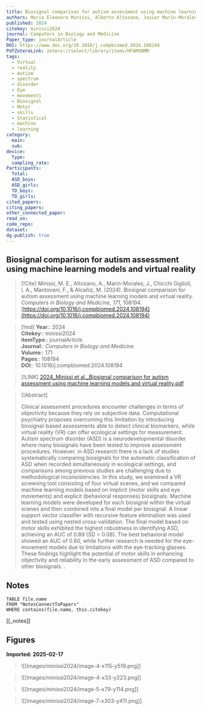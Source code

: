 ```yaml
---
title: Biosignal comparison for autism assessment using machine learning models and virtual reality
authors: Maria Eleonora Minissi, Alberto Altozano, Javier Marín-Morales, Irene Alice Chicchi Giglioli, Fabrizia Mantovani, Mariano Alcañiz
published: 2024
citekey: minissi2024
journal: Computers in Biology and Medicine
Paper_type: journalArticle
DOI: https://www.doi.org/10.1016/j.compbiomed.2024.108194
PdfZoteroLink: zotero://select/library/items/HFAMXDMM
tags:
  - Virtual
  - reality
  - Autism
  - spectrum
  - disorder
  - Eye
  - movements
  - Biosignal
  - Motor
  - skills
  - Statistical
  - machine
  - learning
category:
  main: 
  sub: 
device:
  Type: 
  sampling_rate: 
Participants:
  Total: 
  ASD_boys: 
  ASD_girls: 
  TD_boys: 
  TD_girls: 
cited_papers: 
citing_papers: 
other_connected_paper: 
read_on: 
code_repo: 
dataset: 
dg-publish: true
---
```


## Biosignal comparison for autism assessment using machine learning models and virtual reality

> [!Cite]
> Minissi, M. E., Altozano, A., Marín-Morales, J., Chicchi Giglioli, I. A., Mantovani, F., & Alcañiz, M. (2024). Biosignal comparison for autism assessment using machine learning models and virtual reality. _Computers in Biology and Medicine_, _171_, 108194. [https://doi.org/10.1016/j.compbiomed.2024.108194](https://doi.org/10.1016/j.compbiomed.2024.108194)


>[!md]
> **Year**:: 2024   
> **Citekey**:: minissi2024  
> **itemType**:: journalArticle  
> **Journal**:: *Computers in Biology and Medicine*  
> **Volume**:: 171   
> **Pages**:: 108194  
> **DOI**:: 10.1016/j.compbiomed.2024.108194    

> [!LINK] 
> [2024_Minissi et al._Biosignal comparison for autism assessment using machine learning models and virtual reality.pdf](zotero://select/library/items/UQ6E5E73)

> [!Abstract]
>
> Clinical assessment procedures encounter challenges in terms of objectivity because they rely on subjective data. Computational psychiatry proposes overcoming this limitation by introducing biosignal-based assessments able to detect clinical biomarkers, while virtual reality (VR) can offer ecological settings for measurement. Autism spectrum disorder (ASD) is a neurodevelopmental disorder where many biosignals have been tested to improve assessment procedures. However, in ASD research there is a lack of studies systematically comparing biosignals for the automatic classification of ASD when recorded simultaneously in ecological settings, and comparisons among previous studies are challenging due to methodological inconsistencies. In this study, we examined a VR screening tool consisting of four virtual scenes, and we compared machine learning models based on implicit (motor skills and eye movements) and explicit (behavioral responses) biosignals. Machine learning models were developed for each biosignal within the virtual scenes and then combined into a final model per biosignal. A linear support vector classifier with recursive feature elimination was used and tested using nested cross-validation. The final model based on motor skills exhibited the highest robustness in identifying ASD, achieving an AUC of 0.89 (SD = 0.08). The best behavioral model showed an AUC of 0.80, while further research is needed for the eye-movement models due to limitations with the eye-tracking glasses. These findings highlight the potential of motor skills in enhancing objectivity and reliability in the early assessment of ASD compared to other biosignals.
>.
> 


## Notes

```dataview 
TABLE file.name 
FROM "NotesConnectToPapers" 
WHERE contains(file.name, this.citekey)
```

[[_notes]]

## Figures

**Imported: 2025-02-17**

> ![[Images/minissi2024/image-4-x115-y519.png]]

> ![[Images/minissi2024/image-4-x33-y223.png]]

> ![[Images/minissi2024/image-5-x79-y114.png]]

> ![[Images/minissi2024/image-7-x303-y411.png]]